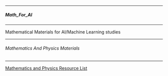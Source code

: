 ------------------
##### Math_For_AI
-------------------

Mathematical Materials for AI/Machine Learning studies

------------------
###### Mathematics  And Physics Materials
---------------------
[Mathematics and Physics Resource List](http://math.ucr.edu/home/baez/books.html#statistical_mechanics)
